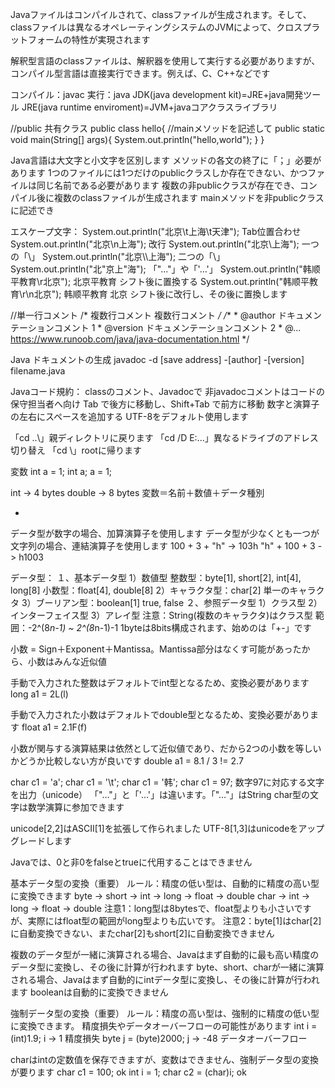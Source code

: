 Javaファイルはコンパイルされて、classファイルが生成されます。そして、classファイルは異なるオペレーティングシステムのJVMによって、クロスプラットフォームの特性が実現されます

解釈型言語のclassファイルは、解釈器を使用して実行する必要がありますが、コンパイル型言語は直接実行できます。例えば、C、C++などです

コンパイル：javac
実行：java
JDK(java development kit)=JRE+java開発ツール
JRE(java runtime enviroment)=JVM+javaコアクラスライブラリ

//public 共有クラス
public class hello{
	//mainメソッドを記述して
	public static void main(String[] args){
		System.out.println("hello,world");
	}
}

Java言語は大文字と小文字を区別します
メソッドの各文の終了に「；」必要があります
1つのファイルには1つだけのpublicクラスしか存在できない、かつファイルは同じ名前である必要があります
複数の非publicクラスが存在でき、コンパイル後に複数のclassファイルが生成されます
mainメソッドを非publicクラスに記述でき

エスケープ文字：
System.out.println("北京\t上海\t天津"); Tab位置合わせ
System.out.println("北京\n上海"); 改行
System.out.println("北京\\上海"); 一つの「\」
System.out.println("北京\\\\上海"); 二つの「\」
System.out.println("北\"京上\"海"); 「"…"」や「'…'」
System.out.println("韩顺平教育\r北京");
北京平教育 シフト後に置換する
System.out.println("韩顺平教育\r\n北京");
韩顺平教育
北京
シフト後に改行し、その後に置換します

//単一行コメント
/*	複数行コメント
	複数行コメント	*/
/**
	* @author ドキュメンテーションコメント 1
	* @version ドキュメンテーションコメント 2
	* @... https://www.runoob.com/java/java-documentation.html
*/

Java ドキュメントの生成
javadoc -d [save address] -[author] -[version] filename.java


Javaコード規約：
classのコメント、Javadocで
非javadocコメントはコードの保守担当者へ向け
Tab で後方に移動し、Shift+Tab で前方に移動
数字と演算子の左右にスペースを追加する
UTF-8をデフォルト使用します

「cd ..\」親ディレクトリに戻ります
「cd /D E:\...」異なるドライブのアドレス切り替え
「cd \」rootに帰ります

変数
int a = 1;
int a; a = 1;

int -> 4 bytes
double -> 8 bytes
変数＝名前＋数値＋データ種別

+
データ型が数字の場合、加算演算子を使用します
データ型が少なくとも一つが文字列の場合、連結演算子を使用します
100 + 3 + "h" -> 103h
"h" + 100 + 3 -> h1003

データ型：
１、基本データ型
		1）数値型
				整数型：byte[1], short[2], int[4], long[8]
				小数型：float[4], double[8]
		2）キャラクタ型：char[2] 単一のキャラクタ
		3）ブーリアン型：boolean[1] true, false
２、参照データ型
		1）クラス型
		2）インターフェイス型
		3）アレイ型
注意：String(複数のキャラクタ)はクラス型
範囲：-2^(8*n-1) ~ 2^(8*n-1)-1
1byteは8bits構成されます、始めのは「+-」です

小数 = Sign＋Exponent＋Mantissa。Mantissa部分はなくす可能があったから、小数はみんな近似値

手動で入力された整数はデフォルトでint型となるため、変換必要があります
long a1 = 2L(l)

手動で入力された小数はデフォルトでdouble型となるため、変換必要があります
float a1 = 2.1F(f)

小数が関与する演算結果は依然として近似値であり、だから2つの小数を等しいかどうか比較しない方が良いです
double a1 = 8.1 / 3  != 2.7

char c1 = 'a';
char c1 = '\t';
char c1 = '韩';
char c1 = 97;	数字97に対応する文字を出力（unicode）
「"…"」と「'…'」は違います。「"…"」はString
char型の文字は数学演算に参加できます

unicode[2,2]はASCII[1]を拡張して作られました
UTF-8[1,3]はunicodeをアップグレードします

Javaでは、0と非0をfalseとtrueに代用することはできません

基本データ型の変換（重要）
ルール：精度の低い型は、自動的に精度の高い型に変換できます
byte -> short -> int -> long -> float -> double
char -> int -> long -> float -> double
注意1：long型は8bytesで、float型よりも小さいですが、実際にはfloat型の範囲がlong型よりも広いです。
注意2：byte[1]はchar[2]に自動変換できない、またchar[2]もshort[2]に自動変換できません

複数のデータ型が一緒に演算される場合、Javaはまず自動的に最も高い精度のデータ型に変換し、その後に計算が行われます
byte、short、charが一緒に演算される場合、Javaはまず自動的にintデータ型に変換し、その後に計算が行われます
booleanは自動的に変換できません

強制データ型の変換（重要）
ルール：精度の高い型は、強制的に精度の低い型に変換できます。
精度損失やデータオーバーフローの可能性があります
int i = (int)1.9; i -> 1 精度損失
byte j = (byte)2000; j -> -48 データオーバーフロー

charはintの定数值を保存できますが、変数はできません、強制データ型の変換が要ります
char c1 = 100; ok
int i = 1;
char c2 = (char)i; ok 
